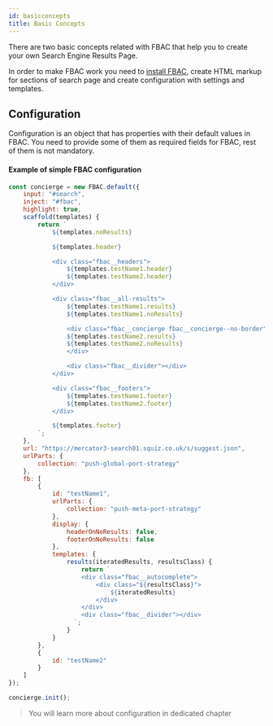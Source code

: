 ```yaml
---
id: basicconcepts
title: Basic Concepts
---
```


There are two basic concepts related with FBAC that help you to create your own Search Engine Results Page.

In order to make FBAC work you need to [install FBAC](0-getting-started-0-installation.md), create HTML markup for sections of search page and create configuration with settings and templates.

## Configuration

Configuration is an object that has properties with their default values in FBAC. You need to provide some of them as required fields for FBAC, rest of them is not mandatory.

#### Example of simple FBAC configuration

```js
const concierge = new FBAC.default({
    input: "#search",
    inject: "#fbac",
    highlight: true,
    scaffold(templates) {
        return `
            ${templates.noResults}

            ${templates.header}

            <div class="fbac__headers">
                ${templates.testName1.header}
                ${templates.testName2.header}
            </div>

            <div class="fbac__all-results">
                ${templates.testName1.results}
                ${templates.testName1.noResults}

                <div class="fbac__concierge fbac__concierge--no-border">
                ${templates.testName2.results}
                ${templates.testName2.noResults}
                </div>

                <div class="fbac__divider"></div>
            </div>

            <div class="fbac__footers">
                ${templates.testName1.footer}
                ${templates.testName2.footer}
            </div>

            ${templates.footer}
        `;
    },
    url: "https://mercator3-search01.squiz.co.uk/s/suggest.json",
    urlParts: {
        collection: "push-global-port-strategy"
    },
    fb: [
        {
            id: "testName1",
            urlParts: {
                collection: "push-meta-port-strategy"
            },
            display: {
                headerOnNoResults: false,
                footerOnNoResults: false
            },
            templates: {
                results(iteratedResults, resultsClass) {
                    return `
                    <div class="fbac__autocomplete">
                        <div class="${resultsClass}">
                            ${iteratedResults}
                        </div>
                    </div>
                    <div class="fbac__divider"></div>
                  `;
                }
            }
        },
        {
            id: "testName2"
        }
    ]
});

concierge.init();

```

> You will learn more about configuration in dedicated chapter

